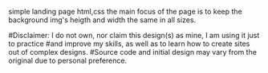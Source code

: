 simple landing page html,css
the main focus of the page is to keep the background img's heigth and width the same in all sizes.

#Disclaimer: I do not own, nor claim this design(s) as mine, I am using it just to practice
#and improve my skills, as well as to learn how to create sites out of complex designs.
#Source code and initial design may vary from the original due to personal preference.
